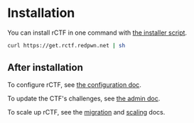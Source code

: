 # Installation

You can install rCTF in one command with [the installer script](https://get.rctf.redpwn.net).

```bash
curl https://get.rctf.redpwn.net | sh
```

## After installation

To configure rCTF, see [the configuration doc](../configuration).

To update the CTF's challenges, see [the admin doc](../management/admin).

To scale up rCTF, see the [migration](../management/migration) and [scaling](../management/scaling) docs.
